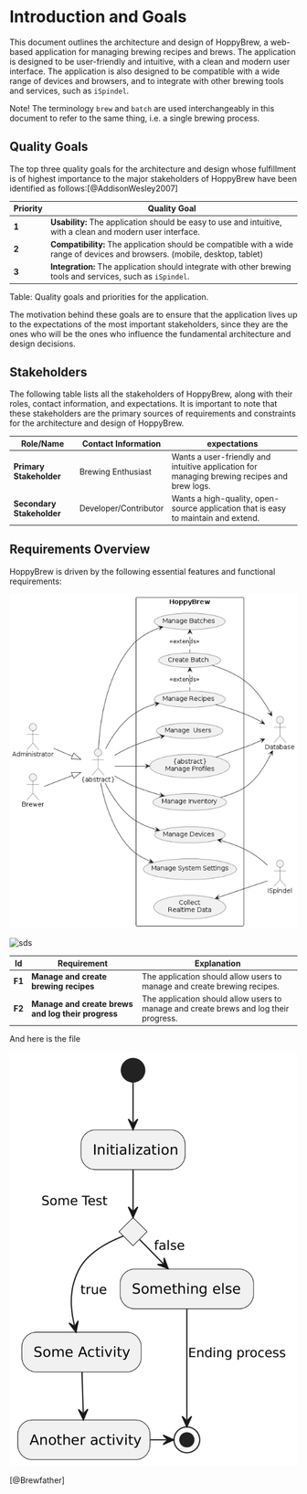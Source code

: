 # Introduction and Goals

This document outlines the architecture and design of HoppyBrew, a web-based application for managing brewing recipes and brews. The application is designed to be user-friendly and intuitive, with a clean and modern user interface. The application is also designed to be compatible with a wide range of devices and browsers, and to integrate with other brewing tools and services, such as `iSpindel`.

Note\! The terminology `brew` and `batch` are used interchangeably in this document to refer to the same thing, i.e. a single brewing process.

## Quality Goals

The top three quality goals for the architecture and design whose fulfillment is of highest importance to the major stakeholders of HoppyBrew have been identified as follows:[@AddisonWesley2007]

| **Priority**  | **Quality Goal** |
| -             | ------- |
| **1**         | **Usability:** The application should be easy to use and intuitive, with a clean and modern user interface. |
| **2**         | **Compatibility:** The application should be compatible with a wide range of devices and browsers. (mobile, desktop, tablet) |
| **3**         | **Integration:** The application should integrate with other brewing tools and services, such as `iSpindel`. |

Table: Quality goals and priorities for the application.

The motivation behind these goals are to ensure that the application lives up to the expectations of the most important stakeholders, since they are the ones who will be the ones who influence the fundamental architecture and design decisions.

## Stakeholders

The following table lists all the stakeholders of HoppyBrew, along with their roles, contact information, and expectations. It is important to note that these stakeholders are the primary sources of requirements and constraints for the architecture and design of HoppyBrew.

| **Role/Name**             | **Contact Information** | **expectations**                                                                            |
| - | - | - |
| **Primary Stakeholder**   | Brewing Enthusiast      | Wants a user-friendly and intuitive application for managing brewing recipes and brew logs. |
| **Secondary Stakeholder** | Developer/Contributor   | Wants a high-quality, open-source application that is easy to maintain and extend.          |

## Requirements Overview

HoppyBrew is driven by the following essential features and functional requirements:

![UseCases](../images/Use-Case-Diagram-HoppyBrew.png)

![sds](/home/asbjorn/Nextcloud/repo/iu-project-software-engineering/documents/01-Conception-Phase/images/Use-Case-Diagram-HoppyBrew.png)

| **Id** | **Requirement**                                    | **Explanation**                                                                       |
| ------ | -------------------------------------------------- | ------------------------------------------------------------------------------------- |
| **F1** | **Manage and create brewing recipes**              | The application should allow users to manage and create brewing recipes.              |
| **F2** | **Manage and create brews and log their progress** | The application should allow users to manage and create brews and log their progress. |


And here is the file

![vignettes/test.png](../images/test.png)

[@Brewfather]
